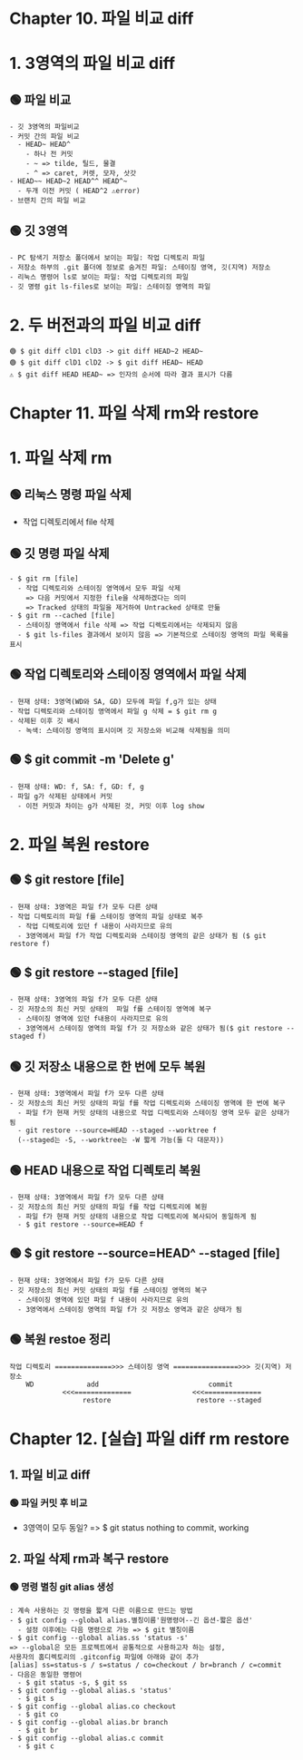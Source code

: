 # Chapter 10. 파일 비교 diff
# 1. 3영역의 파일 비교 diff
## 🟢 파일 비교
```
- 깃 3영역의 파일비교
- 커밋 간의 파일 비교
  - HEAD~ HEAD^
    - 하나 전 커밋
    - ~ => tilde, 틸드, 물결
    - ^ => caret, 커렛, 모자, 삿갓
- HEAD~~ HEAD~2 HEAD^^ HEAD^~
  - 두개 이전 커밋 ( HEAD^2 ⚠️error)
- 브랜치 간의 파일 비교
```
## 🟢 깃 3영역
```
- PC 탐색기 저장소 폴더에서 보이는 파일: 작업 디렉토리 파일
- 저장소 하부의 .git 폴더에 정보로 숨겨진 파일: 스테이징 영역, 깃(지역) 저장소
- 리눅스 명령어 ls로 보이는 파일: 작업 디렉토리의 파일
- 깃 명령 git ls-files로 보이는 파일: 스테이징 영역의 파일
```
# 2. 두 버전과의 파일 비교 diff
```
🟢 $ git diff clD1 clD3 -> git diff HEAD~2 HEAD~
🟢 $ git diff clD1 clD2 -> $ git diff HEAD~ HEAD
⚠️ $ git diff HEAD HEAD~ => 인자의 순서에 따라 결과 표시가 다름
```
# Chapter 11. 파일 삭제 rm와 restore 
# 1. 파일 삭제 rm
## 🟢 리눅스 명령 파일 삭제
  - 작업 디렉토리에서 file 삭제
## 🟢 깃 명령 파일 삭제
```
- $ git rm [file]
  - 작업 디렉토리와 스테이징 영역에서 모두 파일 삭제
    => 다음 커밋에서 지정한 file을 삭제하겠다는 의미
    => Tracked 상태의 파일을 제거하여 Untracked 상태로 만듦
- $ git rm --cached [file]
  - 스테이징 영역에서 file 삭제 => 작업 디렉토리에서는 삭제되지 않음
  - $ git ls-files 결과에서 보이지 않음 => 기본적으로 스테이징 영역의 파일 목록을 표시
```
## 🟢 작업 디렉토리와 스테이징 영역에서 파일 삭제
```
- 현재 상태: 3영역(WD와 SA, GD) 모두에 파일 f,g가 있는 상태
- 작업 디렉토리와 스테이징 영역에서 파일 g 삭제 = $ git rm g
- 삭제된 이후 깃 배시
  - 녹색: 스테이징 영역의 표시이며 깃 저장소와 비교해 삭제됨을 의미
```
## 🟢 $ git commit -m 'Delete g'
```
- 현재 상태: WD: f, SA: f, GD: f, g
- 파일 g가 삭제된 상태에서 커밋
  - 이전 커밋과 차이는 g가 삭제된 것, 커밋 이후 log show
```
# 2. 파일 복원 restore
## 🟢 $ git restore [file]
```
- 현재 상태: 3영역은 파일 f가 모두 다른 상태
- 작업 디렉토리의 파일 f를 스테이징 영역의 파일 상태로 복주
  - 작업 디렉토리에 있던 f 내용이 사라지므로 유의
  - 3영역에서 파일 f가 작업 디렉토리와 스테이징 영역의 같은 상태가 됨 ($ git restore f)
```
## 🟢 $ git restore --staged [file]
```
- 현재 상태: 3영역의 파일 f가 모두 다른 상태
- 깃 저장소의 최신 커밋 상태의  파일 f를 스테이징 영역에 복구
  - 스테이징 영역에 있던 f내용이 사라지므로 유의
  - 3영역에서 스테이징 영역의 파일 f가 깃 저장소와 같은 상태가 됨($ git restore --staged f)
```
## 🟢 깃 저장소 내용으로 한 번에 모두 복원
```
- 현재 상태: 3영역에서 파일 f가 모두 다른 상태
- 깃 저장소의 최신 커밋 상태의 파일 f를 작업 디렉토리와 스테이징 영역에 한 번에 복구
  - 파일 f가 현재 커밋 상태의 내용으로 작업 디렉토리와 스테이징 영역 모두 같은 상태가 됨
  - git restore --source=HEAD --staged --worktree f
  (--staged는 -S, --worktree는 -W 짧게 가능(둘 다 대문자))
```
## 🟢 HEAD 내용으로 작업 디렉토리 복원
```
- 현재 상태: 3영역에서 파일 f가 모두 다른 상태
- 깃 저장소의 최신 커밋 상태의 파일 f를 작업 디렉토리에 복원
  - 파일 f가 현재 커밋 상태의 내용으로 작업 디렉토리에 복사되어 동일하게 됨
  - $ git restore --source=HEAD f
```
## 🟢 $ git restore --source=HEAD^ --staged [file]
```
- 현재 상태: 3영역에서 파일 f가 모두 다른 상태
- 깃 저장소의 최신 커밋 상태의 파일 f를 스테이징 영역의 복구
  - 스테이징 영역에 있던 파일 f 내용이 사라지므로 유의
  - 3영역에서 스테이징 영역의 파일 f가 깃 저장소 영역과 같은 상태가 됨
```
## 🟢 복원 restoe 정리
```
작업 디렉토리 ==============>>> 스테이징 영역 ================>>> 깃(지역) 저장소
    WD             add                           commit
             <<<==============               <<<==============
                  restore                     restore --staged       
```  
# Chapter 12. [실습] 파일 diff rm restore
## 1. 파일 비교 diff 
### 🟢 파일 커밋 후 비교
- 3영역이 모두 동일? => $ git status nothing to commit, working
## 2. 파일 삭제 rm과 복구 restore
### 🟢 명령 별칭 git alias 생성
```
: 계속 사용하는 깃 명령을 짧게 다른 이름으로 만드는 방법
- $ git config --global alias.별칭이름'원명령어--긴 옵션-짧은 옵션'
  - 설정 이후에는 다음 명령으로 가능 => $ git 별칭이름
- $ git config --global alias.ss 'status -s'
=> --global은 모든 프로젝트에서 공통적으로 사용하고자 하는 설정,
사용자의 홈디렉토리의 .gitconfig 파일에 아래와 같이 추가
[alias] ss=status-s / s=status / co=checkout / br=branch / c=commit
- 다음은 동일한 명령어
  - $ git status -s, $ git ss
- $ git config --global alias.s 'status'
  - $ git s
- $ git config --global alias.co checkout
  - $ git co
- $ git config --global alias.br branch
  - $ git br
- $ git config --global alias.c commit
  - $ git c
